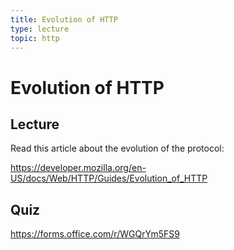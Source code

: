 ```yaml
---
title: Evolution of HTTP
type: lecture
topic: http
---
```


# Evolution of HTTP

## Lecture

Read this article about the evolution of the protocol:

https://developer.mozilla.org/en-US/docs/Web/HTTP/Guides/Evolution_of_HTTP

## Quiz

https://forms.office.com/r/WGQrYm5FS9
